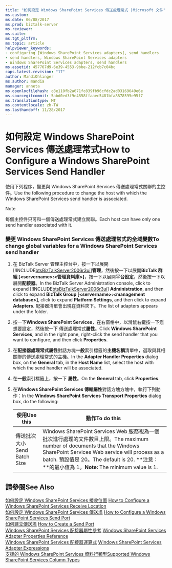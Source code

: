 ```yaml
---
title: "如何設定 Windows SharePoint Services 傳送處理常式 |Microsoft 文件"
ms.custom: 
ms.date: 06/08/2017
ms.prod: biztalk-server
ms.reviewer: 
ms.suite: 
ms.tgt_pltfrm: 
ms.topic: article
helpviewer_keywords:
- configuring [Windows SharePoint Services adapters], send handlers
- send handlers, Windows SharePoint Services adapters
- Windows SharePoint Services adapters, send handlers
ms.assetid: 457767d9-6e39-4553-9bbe-212fcb7c04bc
caps.latest.revision: "17"
author: MandiOhlinger
ms.author: mandia
manager: anneta
ms.openlocfilehash: c8e110fb2a671fc839fb96cfdc2ad03169649e6e
ms.sourcegitcommit: 5abd0ed3f9e4858ffaaec5481bfa8878595e95f7
ms.translationtype: MT
ms.contentlocale: zh-TW
ms.lasthandoff: 11/28/2017
---
```

# <a name="how-to-configure-a-windows-sharepoint-services-send-handler"></a><span data-ttu-id="962cf-102">如何設定 Windows SharePoint Services 傳送處理常式</span><span class="sxs-lookup"><span data-stu-id="962cf-102">How to Configure a Windows SharePoint Services Send Handler</span></span>
<span data-ttu-id="962cf-103">使用下列程序，變更與 Windows SharePoint Services 傳送處理常式關聯的主控件。</span><span class="sxs-lookup"><span data-stu-id="962cf-103">Use the following procedure to change the host with which the Windows SharePoint Services send handler is associated.</span></span>  
  
> [!NOTE]
>  <span data-ttu-id="962cf-104">每個主控件只可和一個傳送處理常式建立關聯。</span><span class="sxs-lookup"><span data-stu-id="962cf-104">Each host can have only one send handler associated with it.</span></span>  
  
### <a name="to-change-global-variables-for-a-windows-sharepoint-services-send-handler"></a><span data-ttu-id="962cf-105">變更 Windows SharePoint Services 傳送處理常式的全域變數</span><span class="sxs-lookup"><span data-stu-id="962cf-105">To change global variables for a Windows SharePoint Services send handler</span></span>  
  
1.  <span data-ttu-id="962cf-106">在 BizTalk Server 管理主控台中，按一下以展開[!INCLUDE[btsBizTalkServer2006r3ui](../includes/btsbiztalkserver2006r3ui-md.md)]**管理**，然後按一下以展開**BizTalk 群組 [\<servername\>:\<管理資料庫\>]**，按一下以展開**平台設定**，然後按一下以展開**配接器**。</span><span class="sxs-lookup"><span data-stu-id="962cf-106">In the BizTalk Server Administration console, click to expand [!INCLUDE[btsBizTalkServer2006r3ui](../includes/btsbiztalkserver2006r3ui-md.md)] **Administration**, and then click to expand **BizTalk Group [\<servername\>:\<management database\>]**, click to expand **Platform Settings**, and then click to expand **Adapters**.</span></span> <span data-ttu-id="962cf-107">配接器清單會出現在資料夾下。</span><span class="sxs-lookup"><span data-stu-id="962cf-107">The list of adapters appears under the folder.</span></span>  
  
2.  <span data-ttu-id="962cf-108">按一下**Windows SharePoint Services**，在右窗格中，以滑鼠右鍵按一下您想要設定，然後按一下 傳送處理常式**屬性**。</span><span class="sxs-lookup"><span data-stu-id="962cf-108">Click **Windows SharePoint Services**, and in the right pane, right-click the send handler that you want to configure, and then click **Properties**.</span></span>  
  
3.  <span data-ttu-id="962cf-109">在**配接器處理常式屬性**對話方塊**一般**索引標籤的**主機名稱**清單中，選取與其相關聯的傳送處理常式的主機。</span><span class="sxs-lookup"><span data-stu-id="962cf-109">In the **Adapter Handler Properties** dialog box, on the **General** tab, in the **Host Name** list, select the host with which the send handler will be associated.</span></span>  
  
4.  <span data-ttu-id="962cf-110">在**一般**索引標籤上，按一下 **屬性**。</span><span class="sxs-lookup"><span data-stu-id="962cf-110">On the **General** tab, click **Properties**.</span></span>  
  
5.  <span data-ttu-id="962cf-111">在**Windows SharePoint Services 傳輸屬性**對話方塊方塊中，執行下列動作：</span><span class="sxs-lookup"><span data-stu-id="962cf-111">In the **Windows SharePoint Services Transport Properties** dialog box, do the following:</span></span>  
  
    |<span data-ttu-id="962cf-112">使用</span><span class="sxs-lookup"><span data-stu-id="962cf-112">Use this</span></span>|<span data-ttu-id="962cf-113">動作</span><span class="sxs-lookup"><span data-stu-id="962cf-113">To do this</span></span>|  
    |--------------|----------------|  
    |<span data-ttu-id="962cf-114">傳送批次大小</span><span class="sxs-lookup"><span data-stu-id="962cf-114">Send Batch Size</span></span>|<span data-ttu-id="962cf-115">Windows SharePoint Services Web 服務視為一個批次進行處理的文件數目上限。</span><span class="sxs-lookup"><span data-stu-id="962cf-115">The maximum number of documents that the Windows SharePoint Services Web service will process as a batch.</span></span> <span data-ttu-id="962cf-116">預設值是 20。</span><span class="sxs-lookup"><span data-stu-id="962cf-116">The default is 20.</span></span> <span data-ttu-id="962cf-117">**注意：**的最小值為 1。</span><span class="sxs-lookup"><span data-stu-id="962cf-117">**Note:**  The minimum value is 1.</span></span>|  
  
## <a name="see-also"></a><span data-ttu-id="962cf-118">請參閱</span><span class="sxs-lookup"><span data-stu-id="962cf-118">See Also</span></span>  
 <span data-ttu-id="962cf-119">[如何設定 Windows SharePoint Services 接收位置](../core/how-to-configure-a-windows-sharepoint-services-receive-location.md) </span><span class="sxs-lookup"><span data-stu-id="962cf-119">[How to Configure a Windows SharePoint Services Receive Location](../core/how-to-configure-a-windows-sharepoint-services-receive-location.md) </span></span>  
 <span data-ttu-id="962cf-120">[如何設定 Windows SharePoint Services 傳送埠](../core/how-to-configure-a-windows-sharepoint-services-send-port.md) </span><span class="sxs-lookup"><span data-stu-id="962cf-120">[How to Configure a Windows SharePoint Services Send Port](../core/how-to-configure-a-windows-sharepoint-services-send-port.md) </span></span>  
 <span data-ttu-id="962cf-121">[如何建立傳送埠](../core/how-to-create-a-send-port2.md) </span><span class="sxs-lookup"><span data-stu-id="962cf-121">[How to Create a Send Port](../core/how-to-create-a-send-port2.md) </span></span>  
 <span data-ttu-id="962cf-122">[Windows SharePoint Services 配接器屬性參考](../core/windows-sharepoint-services-adapter-properties-reference.md) </span><span class="sxs-lookup"><span data-stu-id="962cf-122">[Windows SharePoint Services Adapter Properties Reference](../core/windows-sharepoint-services-adapter-properties-reference.md) </span></span>  
 <span data-ttu-id="962cf-123">[Windows SharePoint Services 配接器運算式](../core/windows-sharepoint-services-adapter-expressions.md) </span><span class="sxs-lookup"><span data-stu-id="962cf-123">[Windows SharePoint Services Adapter Expressions](../core/windows-sharepoint-services-adapter-expressions.md) </span></span>  
 [<span data-ttu-id="962cf-124">支援的 Windows SharePoint Services 資料行類型</span><span class="sxs-lookup"><span data-stu-id="962cf-124">Supported Windows SharePoint Services Column Types</span></span>](../core/supported-windows-sharepoint-services-column-types.md)